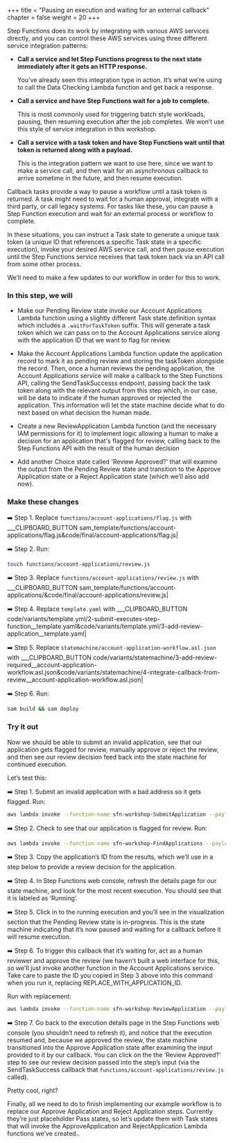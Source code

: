 +++
title = "Pausing an execution and waiting for an external callback"
chapter = false
weight = 20
+++

Step Functions does its work by integrating with various AWS services directly, and you can control these AWS services using three different service integration patterns: 

* **Call a service and let Step Functions progress to the next state immediately after it gets an HTTP response.**

    You’ve already seen this integration type in action. It’s what we’re using to call the Data Checking Lambda function and get back a response.
    
* **Call a service and have Step Functions wait for a job to complete.**
    
    This is most commonly used for triggering batch style workloads, pausing, then resuming execution after the job completes. We won’t use this style of service integration in this workshop.
    
* **Call a service with a task token and have Step Functions wait until that token is returned along with a payload.**
    
    This is the integration pattern we want to use here, since we want to make a service call, and then wait for an asynchronous callback to arrive sometime in the future, and then resume execution.


Callback tasks provide a way to pause a workflow until a task token is returned. A task might need to wait for a human approval, integrate with a third party, or call legacy systems. For tasks like these, you can pause a Step Function execution and wait for an external process or workflow to complete.

In these situations, you can instruct a Task state to generate a unique task token (a unique ID that references a specific Task state in a specific execution), invoke your desired AWS service call, and then pause execution until the Step Functions  service receives that task token back via an API call from some other process.

We’ll need to make a few updates to our workflow in order for this to work. 

### In this step, we will

* Make our Pending Review state invoke our Account Applications Lambda function using a slightly different Task state definition syntax which includes a `.waitForTaskToken` suffix. This will generate a task token which we can pass on to the Account Applications service along with the application ID that we want to flag for review. 

* Make the Account Applications Lambda function update the application record to mark it as pending review and storing the taskToken alongside the record. Then, once a human reviews the pending application, the Account Applications service will make a callback to the Step Functions API, calling the SendTaskSuccesss endpoint, passing back the task token along with the relevant output from this step which, in our case, will be data to indicate if the human approved or rejected the application. This information will let the state machine decide what to do next based on what decision the human made.

* Create a new ReviewApplication Lambda function (and the necessary IAM permissions for it) to implement logic allowing a human to make a decision for an application that's flagged for review, calling back to the Step Functions API with the result of the human decision

* Add another Choice state called 'Review Approved?' that will examine the output from the Pending Review state and transition to the Approve Application state or a Reject Application state (which we’ll also add now).



### Make these changes

➡️ Step 1. Replace `functions/account-applications/flag.js` with ___CLIPBOARD_BUTTON sam_template/functions/account-applications/flag.js&code/final/account-applications/flag.js|

➡️ Step 2. Run:
```bash
touch functions/account-applications/review.js
```

➡️ Step 3. Replace `functions/account-applications/review.js` with ___CLIPBOARD_BUTTON sam_template/functions/account-applications/&code/final/account-applications/review.js|

➡️ Step 4. Replace `template.yaml` with ___CLIPBOARD_BUTTON code/variants/template.yml/2-submit-executes-step-function__template.yaml&code/variants/template.yml/3-add-review-application__template.yaml|

➡️ Step 5. Replace `statemachine/account-application-workflow.asl.json` with ___CLIPBOARD_BUTTON code/variants/statemachine/3-add-review-required__account-application-workflow.asl.json&code/variants/statemachine/4-integrate-callback-from-review__account-application-workflow.asl.json|

➡️ Step 6. Run:

```bash
sam build && sam deploy
```

### Try it out

Now we should be able to submit an invalid application, see that our application gets flagged for review, manually approve or reject the review, and then see our review decision feed back into the state machine for continued execution.

Let’s test this:

➡️ Step 1. Submit an invalid application with a bad address so it gets flagged. Run:

```bash
aws lambda invoke --function-name sfn-workshop-SubmitApplication --payload '{ "name": "Spock", "address": "InvalidAddressFormat" }' /dev/stdout 
```

➡️ Step 2. Check to see that our application is flagged for review. Run:

```bash
aws lambda invoke --function-name sfn-workshop-FindApplications --payload '{ "state": "FLAGGED_FOR_REVIEW" }' /dev/stdout 
```

➡️ Step 3. Copy the application’s ID from the results, which we’ll use in a step below to provide a review decision for the application.

➡️ Step 4. In Step Functions web console, refresh the details page for our state machine, and look for the most recent execution. You should see that it is labeled as ‘Running’. 

➡️ Step 5. Click in to the running execution and you’ll see in the visualization section that the Pending Review state is in-progress. This is the state machine indicating that it’s now paused and waiting for a callback before it will resume execution.

➡️ Step 6. To trigger this callback that it’s waiting for, act as a human reviewer and approve the review (we haven't built a web interface for this, so we'll just invoke another function in the Account Applications service. Take care to paste the ID you copied in Step 3 above into this command when you run it, replacing REPLACE_WITH_APPLICATION_ID. 

Run with replacement:

```bash
aws lambda invoke --function-name sfn-workshop-ReviewApplication --payload '{ "id": "REPLACE_WITH_APPLICATION_ID", "decision": "APPROVE" }' /dev/stdout 
```

➡️ Step 7. Go back to the execution details page in the Step Functions web console (you shouldn’t need to refresh it), and notice that the execution resumed and, because we approved the review, the state machine transitioned into the Approve Application state after examining the input provided to it by our callback.  You can click on the the ‘Review Approved?‘ step to see our review decision passed into the step’s input (via the SendTaskSuccess callback that `functions/account-applications/review.js` called).


Pretty cool, right?

Finally, all we need to do to finish implementing our example workflow is to replace our Approve Application and Reject Application steps.  Currently they’re just placeholder Pass states, so let’s update them with Task states that will invoke the ApproveApplication and RejectApplication Lambda functions we’ve created..